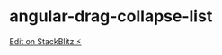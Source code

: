 # angular-drag-collapse-list

[Edit on StackBlitz ⚡️](https://stackblitz.com/edit/angular-drag-collapse-list)
